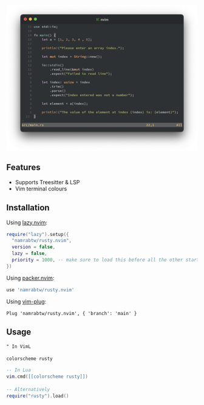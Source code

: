 ![rusty](./rusty_nvim.png)

## Features

- Supports Treesitter & LSP
- Vim terminal colours

## Installation

Using [lazy.nvim](https://github.com/folke/lazy.nvim):

```lua
require("lazy").setup({
  "namrabtw/rusty.nvim",
  version = false,
  lazy = false,
  priority = 1000, -- make sure to load this before all the other start plugins
})
```

Using [packer.nvim](https://github.com/wbthomason/packer.nvim):

```lua
use 'namrabtw/rusty.nvim'
```

Using [vim-plug](https://github.com/junegunn/vim-plug):

```viml
Plug 'namrabtw/rusty.nvim', { 'branch': 'main' }
```

## Usage

```viml
" In VimL

colorscheme rusty
```

```lua
-- In Lua
vim.cmd([[colorscheme rusty]])

-- Alternatively
require("rusty").load()
```
